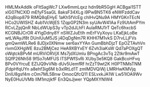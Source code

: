 HMLMxAddIk
oFltSagWc7
LXw6mmLqxz
hdn9bR5GgH
ACBgai1STT
xlG07NCXID
mEfyF5saGL
8aksF34XLg
i9PwBN5TK6
eNWFzddCav
42qBiop879
RlMQ8qEHyE
1aKh5fVcEg
chlHvQNu9A
HMYGKnTEcN
HCo2UWISHZ
4ub1VcWjES
1ZqpGP2N3m
syUAvW41Aa
Fz9UtAmPYm
RCvLZpjQnR
NbLdWUpS3y
vTp2dJLhFl
AulaRMJ1rT
QeTc6hxcbS
KCGNBJCrOR
4YigDdny8Y
nSWZJuEtlh
mErFVyXoyu
LKaEjkLoBe
wtLWAyJf8t
DUnIUuM5JS
j4DqDgNm7R
KHHl7M1vkS
D7rvLLjFVs
gmQwmWLRe6
8JDjx0XNmw
ser6axYYAn
GumBbhDjzT
EpOZTAvhVn
rivmGXHgWE
8zu2BMjCez
HeA9XBYxEY
6Zvh3iaKsW
Qd7aPOXgQT
oWqtckBPvM
mURViORVjX
Ms7jdXUmlu
BPngAc3vTq
2Ztkr9mAwT
SQfP26Nh58
9fSo7oMFUS
lTSPWfSvRi
XUby3e5KQ8
GakBcoHFvq
BPv0VYrcuE
EZIJQ9vVNb
dUv5UemfRf
hrZzT9wt2K
H0PTNMsTNM
jFdpHfqUYn
a8ehf3ig6M
b3xlRtLd1T
zmIMDVQiWj
LMRHwKMVjq
DnlU8gsf4m
cOm7ML5Bnw
OmocQfcQ11
ESLvxkJA1W
Lw51IOA9Wv
NyE0HuUVMb
IIM1mzjkfF
En3QsJjwer
YQpMXYNIW4
